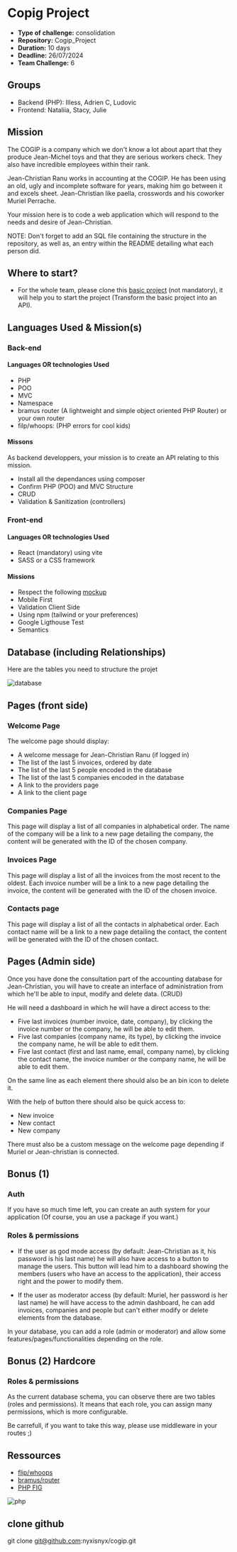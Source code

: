 # Copig Project

- **Type of challenge:** consolidation
- **Repository:** Cogip_Project
- **Duration:** 10 days
- **Deadline:** 26/07/2024
- **Team Challenge:** 6

## Groups
  - Backend (PHP): Illess, Adrien C, Ludovic
  - Frontend: Nataliia, Stacy, Julie

## Mission

The COGIP is a company which we don't know a lot about apart that they produce Jean-Michel toys and that they are serious workers check. They also have incredible employees within their rank.

Jean-Christian Ranu works in accounting at the COGIP. He has been using an old, ugly and incomplete software for years, making him go between it and excels sheet. Jean-Christian like paella, crosswords and his coworker Muriel Perrache.

Your mission here is to code a web application which will respond to the needs and desire of Jean-Christian.

NOTE: Don't forget to add an SQL file containing the structure in the repository, as well as, an entry within the README detailing what each person did.

## Where to start?

- For the whole team, please clone this [basic project](base/) (not mandatory), it will help you to start the project (Transform the basic project into an API).

## Languages Used & Mission(s)

### Back-end

#### Languages OR technologies Used

- PHP
- POO
- MVC
- Namespace
- bramus router (A lightweight and simple object oriented PHP Router) or your own router
- filp/whoops: (PHP errors for cool kids)

#### Missons

As backend developpers, your mission is to create an API relating to this mission.

- Install all the dependances using composer
- Confirm PHP (POO) and MVC Structure
- CRUD
- Validation & Sanitization (controllers)

### Front-end

#### Languages OR technologies Used

- React (mandatory) using vite
- SASS or a CSS framework

#### Missions

- Respect the following [mockup](https://www.figma.com/file/PS5hPdhywkRfxreITOYwba/Cogip?node-id=0%3A1)
- Mobile First
- Validation Client Side
- Using npm (tailwind or your preferences)
- Google Ligthouse Test
- Semantics

## Database (including Relationships)

Here are the tables you need to structure the projet

![database](assets/database.png)

## Pages (front side)

### Welcome Page

The welcome page should display:

- A welcome message for Jean-Christian Ranu (if logged in)
- The list of the last 5 invoices, ordered by date
- The list of the last 5 people encoded in the database
- The list of the last 5 companies encoded in the database
- A link to the providers page
- A link to the client page

### Companies Page

This page will display a list of all companies in alphabetical order. The name of the company will be a link to a new page detailing the company, the content will be generated with the ID of the chosen company.

### Invoices Page

This page will display a list of all the invoices from the most recent to the oldest. Each invoice number will be a link to a new page detailing the invoice, the content will be generated with the ID of the chosen invoice.

### Contacts page

This page will display a list of all the contacts in alphabetical order. Each contact name will be a link to a new page detailing the contact, the content will be generated with the ID of the chosen contact.

## Pages (Admin side)

Once you have done the consultation part of the accounting database for Jean-Christian, you will have to create an interface of administration from which he'll be able to input, modify and delete data. (CRUD)

He will need a dashboard in which he will have a direct access to the:

- Five last invoices (number invoice, date, company), by clicking the invoice number or the company, he will be able to edit them.
- Five last companies (company name, its type), by clicking the invoice the company name, he will be able to edit them.
- Five last contact (first and last name, email, company name), by clicking the contact name, the invoice number or the company name, he will be able to edit them.

On the same line as each element there should also be an bin icon to delete it.

With the help of button there should also be quick access to:

- New invoice
- New contact
- New company

There must also be a custom message on the welcome page depending if Muriel or Jean-christian is connected.

## Bonus (1)

### Auth

If you have so much time left, you can create an auth system for your application (Of course, you an use a package if you want.)

### Roles & permissions

- If the user as god mode access (by default: Jean-Christian as it, his password is his last name) he will also have access to a button to manage the users. This button will lead him to a dashboard showing the members (users who have an access to the application), their access right and the power to modify them.

- If the user as moderator access (by default: Muriel, her password is her last name) he will have access to the admin dashboard, he can add invoices, companies and people but can't either modify or delete elements from the database.

In your database, you can add a role (admin or moderator) and allow some features/pages/functionalities depending on the role.

## Bonus (2) Hardcore

### Roles & permissions

As the current database schema, you can observe there are two tables (roles and permissions). It means that each role, you can assign many permissions, which is more configurable.

Be carrefull, if you want to take this way, please use middleware in your routes ;)

## Ressources

- [flip/whoops](https://github.com/filp/whoops)
- [bramus/router](https://github.com/bramus/router)
- [PHP FIG](https://www.php-fig.org/)

![php](assets/Strip-Incognito-pour-Javascript-650-finalenglish.jpg)

## clone github
git clone git@github.com:nyxisnyx/cogip.git